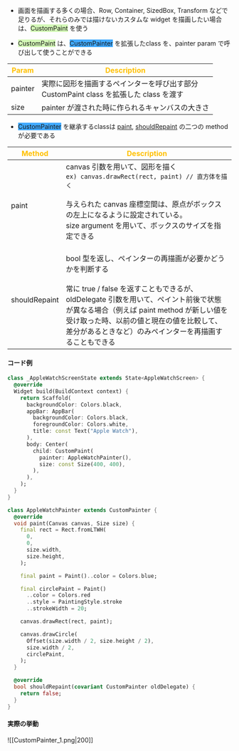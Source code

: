 
- 画面を描画する多くの場合、Row, Container, SizedBox, Transform などで足りるが、それらのみでは描けないカスタムな widget を描画したい場合は、<span style="background:#d3f8b6">CustomPaint</span> を使う

- <span style="background:#d3f8b6">CustomPaint</span> は、<span style="background:#40a9ff">CustomPainter</span> を拡張したclass を、painter param で呼び出して使うことができる

| <font color="#ffc000">Param</font> | <font color="#ffc000">Description</font>                    |
| ---------------------------------- | ----------------------------------------------------------- |
| painter                            | 実際に図形を描画するペインターを呼び出す部分<br>CustomPaint class を拡張した class を渡す |
| size                               | painter が渡された時に作られるキャンバスの大きさ                                |


- <span style="background:#40a9ff">CustomPainter</span> を継承するclassは <u>paint</u>, <u>shouldRepaint</u> の二つの method が必要である

| <font color="#ffc000">Method </font> | <font color="#ffc000">Description</font>                                                                                                                                        |
| ------------------------------------ | ------------------------------------------------------------------------------------------------------------------------------------------------------------------------------- |
| paint                                | canvas 引数を用いて、図形を描く<br>    `ex) canvas.drawRect(rect, paint) // 直方体を描く`<br><br>与えられた canvas 座標空間は、原点がボックスの左上になるように設定されている。<br>size argument を用いて、ボックスのサイズを指定できる<br><br>         |
| shouldRepaint                        | bool 型を返し、ペインターの再描画が必要かどうかを判断する<br><br>常に true / false を返すこともできるが、oldDelegate 引数を用いて、ペイント前後で状態が異なる場合（例えば paint method が新しい値を受け取った時、以前の値と現在の値を比較して、差分があるときなど）のみペインターを再描画することもできる |

#### コード例
```dart
class _AppleWatchScreenState extends State<AppleWatchScreen> {
  @override
  Widget build(BuildContext context) {
    return Scaffold(
      backgroundColor: Colors.black,
      appBar: AppBar(
        backgroundColor: Colors.black,
        foregroundColor: Colors.white,
        title: const Text("Apple Watch"),
      ),
      body: Center(
        child: CustomPaint(
          painter: AppleWatchPainter(),
          size: const Size(400, 400),
        ),
      ),
    );
  }
}

class AppleWatchPainter extends CustomPainter {
  @override
  void paint(Canvas canvas, Size size) {
    final rect = Rect.fromLTWH(
      0,
      0,
      size.width,
      size.height,
    );

    final paint = Paint()..color = Colors.blue;

    final circlePaint = Paint()
      ..color = Colors.red
      ..style = PaintingStyle.stroke
      ..strokeWidth = 20;

    canvas.drawRect(rect, paint);

    canvas.drawCircle(
      Offset(size.width / 2, size.height / 2),
      size.width / 2,
      circlePaint,
    );
  }

  @override
  bool shouldRepaint(covariant CustomPainter oldDelegate) {
    return false;
  }
}

```


#### 実際の挙動
![[CustomPainter_1.png|200]]